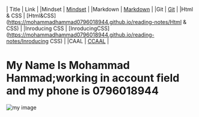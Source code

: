 




|    Title       |                                 Link                                                          | 
|Mindset	     | [Mindset](https://mohammadhammad0796018944.github.io/reading-notes/Mindset)                   |
|Markdown	     | [Markdown](https://mohammadhammad0796018944.github.io/reading-notes/markdown1)                |
|Git             | [Git](https://mohammadhammad0796018944.github.io/reading-notes/Git)                           |
|Html & CSS      | [Html&CSS](https://mohammadhammad0796018944.github.io/reading-notes/Html & CSS)               |
|Inroducing CSS  | [InroducingCSS](https://mohammadhammad0796018944.github.io/reading-notes/Inroducing CSS)      |
|CAAL            | [CCAAL](https://mohammadhammad0796018944.github.io/reading-notes/CAAL)                        |


# My Name Is Mohammad Hammad;working in account field and my phone is 0796018944
![my image](https://pbs.twimg.com/profile_images/653816883909627904/qzpJ6uxO.jpg)
